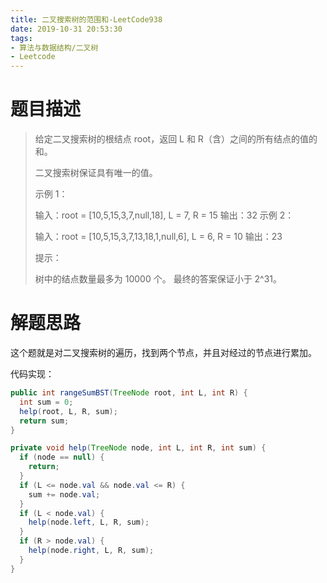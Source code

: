```yaml
---
title: 二叉搜索树的范围和-LeetCode938
date: 2019-10-31 20:53:30
tags: 
- 算法与数据结构/二叉树
- Leetcode
---
```


# 题目描述

> 给定二叉搜索树的根结点 root，返回 L 和 R（含）之间的所有结点的值的和。
>
> 二叉搜索树保证具有唯一的值。 
>
> 示例 1：
>
> 输入：root = \[10,5,15,3,7,null,18], L = 7, R = 15
> 输出：32
> 示例 2：
>
> 输入：root = \[10,5,15,3,7,13,18,1,null,6], L = 6, R = 10
> 输出：23
>
>
> 提示：
>
> 树中的结点数量最多为 10000 个。
> 最终的答案保证小于 2^31。

<!--more-->

# 解题思路

这个题就是对二叉搜索树的遍历，找到两个节点，并且对经过的节点进行累加。

代码实现：

```java
public int rangeSumBST(TreeNode root, int L, int R) {
  int sum = 0;
  help(root, L, R, sum);
  return sum;
}

private void help(TreeNode node, int L, int R, int sum) {
  if (node == null) {
    return;
  }
  if (L <= node.val && node.val <= R) {
    sum += node.val;
  }
  if (L < node.val) {
    help(node.left, L, R, sum);
  }
  if (R > node.val) {
    help(node.right, L, R, sum);
  }
}
```


